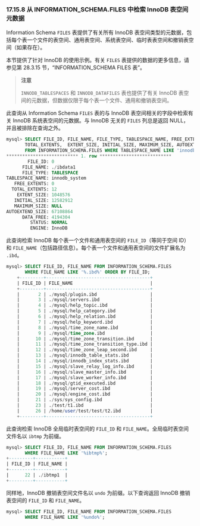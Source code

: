 ### 17.15.8 从 INFORMATION_SCHEMA.FILES 中检索 InnoDB 表空间元数据

Information Schema `FILES` 表提供了有关所有 InnoDB 表空间类型的元数据，包括每个表一个文件的表空间、通用表空间、系统表空间、临时表表空间和撤销表空间（如果存在）。

本节提供了针对 InnoDB 的使用示例。有关 `FILES` 表提供的数据的更多信息，请参见第 28.3.15 节，“INFORMATION_SCHEMA FILES 表”。

> **注意**
>
> `INNODB_TABLESPACES` 和 `INNODB_DATAFILES` 表也提供了有关 InnoDB 表空间的元数据，但数据仅限于每个表一个文件、通用和撤销表空间。

此查询从 Information Schema `FILES` 表的与 InnoDB 表空间相关的字段中检索有关 InnoDB 系统表空间的元数据。与 InnoDB 无关的 `FILES` 列总是返回 NULL，并且被排除在查询之外。

```sql
mysql> SELECT FILE_ID, FILE_NAME, FILE_TYPE, TABLESPACE_NAME, FREE_EXTENTS,
       TOTAL_EXTENTS,  EXTENT_SIZE, INITIAL_SIZE, MAXIMUM_SIZE, AUTOEXTEND_SIZE, DATA_FREE, STATUS, ENGINE
       FROM INFORMATION_SCHEMA.FILES WHERE TABLESPACE_NAME LIKE 'innodb_system' \G
*************************** 1. row ***************************
        FILE_ID: 0
      FILE_NAME: ./ibdata1
      FILE_TYPE: TABLESPACE
TABLESPACE_NAME: innodb_system
   FREE_EXTENTS: 0
  TOTAL_EXTENTS: 12
    EXTENT_SIZE: 1048576
   INITIAL_SIZE: 12582912
   MAXIMUM_SIZE: NULL
AUTOEXTEND_SIZE: 67108864
      DATA_FREE: 4194304
         STATUS: NORMAL
         ENGINE: InnoDB
```
此查询检索 InnoDB 每个表一个文件和通用表空间的 `FILE_ID`（等同于空间 ID）和 `FILE_NAME`（包括路径信息）。每个表一个文件和通用表空间的文件扩展名为 `.ibd`。

```sql
mysql> SELECT FILE_ID, FILE_NAME FROM INFORMATION_SCHEMA.FILES
       WHERE FILE_NAME LIKE '%.ibd%' ORDER BY FILE_ID;
    +---------+---------------------------------------+
    | FILE_ID | FILE_NAME                             |
    +---------+---------------------------------------+
    |       2 | ./mysql/plugin.ibd                    |
    |       3 | ./mysql/servers.ibd                   |
    |       4 | ./mysql/help_topic.ibd                |
    |       5 | ./mysql/help_category.ibd             |
    |       6 | ./mysql/help_relation.ibd             |
    |       7 | ./mysql/help_keyword.ibd              |
    |       8 | ./mysql/time_zone_name.ibd            |
    |       9 | ./mysql/time_zone.ibd                 |
    |      10 | ./mysql/time_zone_transition.ibd      |
    |      11 | ./mysql/time_zone_transition_type.ibd |
    |      12 | ./mysql/time_zone_leap_second.ibd     |
    |      13 | ./mysql/innodb_table_stats.ibd        |
    |      14 | ./mysql/innodb_index_stats.ibd        |
    |      15 | ./mysql/slave_relay_log_info.ibd      |
    |      16 | ./mysql/slave_master_info.ibd         |
    |      17 | ./mysql/slave_worker_info.ibd         |
    |      18 | ./mysql/gtid_executed.ibd             |
    |      19 | ./mysql/server_cost.ibd               |
    |      20 | ./mysql/engine_cost.ibd               |
    |      21 | ./sys/sys_config.ibd                  |
    |      23 | ./test/t1.ibd                         |
    |      26 | /home/user/test/test/t2.ibd           |
    +---------+---------------------------------------+
```
此查询检索 InnoDB 全局临时表空间的 `FILE_ID` 和 `FILE_NAME`。全局临时表空间文件名以 `ibtmp` 为前缀。

```sql
mysql> SELECT FILE_ID, FILE_NAME FROM INFORMATION_SCHEMA.FILES
       WHERE FILE_NAME LIKE '%ibtmp%';
+---------+-----------+
| FILE_ID | FILE_NAME |
+---------+-----------+
|      22 | ./ibtmp1  |
+---------+-----------+
```
同样地，InnoDB 撤销表空间文件名以 `undo` 为前缀。以下查询返回 InnoDB 撤销表空间的 `FILE_ID` 和 `FILE_NAME`。

```sql
mysql> SELECT FILE_ID, FILE_NAME FROM INFORMATION_SCHEMA.FILES
       WHERE FILE_NAME LIKE '%undo%';
```